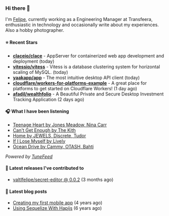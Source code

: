 ### Hi there 👋

I'm [Felipe](https://felipevm.com), currently working as a Engineering Manager at Transfeera, enthusiastic in technology and occasionally write about my experiences. Also a hobby photographer.

#### ⭐ Recent Stars
- **[claceio/clace](https://github.com/claceio/clace)** - AppServer for containerized web app development and deployment (today)
- **[vitessio/vitess](https://github.com/vitessio/vitess)** - Vitess is a database clustering system for horizontal scaling of MySQL. (today)
- **[yaakapp/app](https://github.com/yaakapp/app)** - The most intuitive desktop API client (today)
- **[cloudflare/workers-for-platforms-example](https://github.com/cloudflare/workers-for-platforms-example)** - A great place for platforms to get started on Cloudflare Workers! (1 day ago)
- **[afadil/wealthfolio](https://github.com/afadil/wealthfolio)** - A Beautiful Private and Secure Desktop Investment Tracking Application (2 days ago)

#### 🎧 What I have been listening
- [Teenage Heart by Jones Meadow, Nina Carr](https://open.spotify.com/track/1AcKqjwbrS8Kb5olxiOx4a)
- [Can&#39;t Get Enough by The Kith](https://open.spotify.com/track/0871NKfu2qnV3qMPExsRyY)
- [Home by JEWELS, Discrete, Tudor](https://open.spotify.com/track/58W6OdSaSsRDcMQYdC2SB5)
- [If I Lose Myself by Lively](https://open.spotify.com/track/5gzo4VaJ7KXomTgSfytSUH)
- [Ocean Drive by Cammy, OTASH, Bahti](https://open.spotify.com/track/4Iic4zOosR8wKRqRcsKaC1)

_Powered by [TuneFeed](https://tunefeed.app?ref=valtlfelipe-gh-profile)_ 

#### 🚀 Latest releases I've contributed to


- [valtlfelipe/secret-editor @ 0.0.2](https://github.com/valtlfelipe/secret-editor/releases/tag/0.0.2) (3 months ago)

#### 📄 Latest blog posts
- [Creating my first mobile app](https://felipevm.com/posts/creating-my-first-mobile-app/) (4 years ago)
- [Using Sequelize With Hapijs](https://felipevm.com/posts/using-sequelize-with-hapijs/) (6 years ago)
